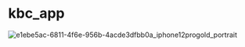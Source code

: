 # kbc_app

![e1ebe5ac-6811-4f6e-956b-4acde3dfbb0a_iphone12progold_portrait](https://user-images.githubusercontent.com/111499824/185801225-838f8075-b3ea-4f60-9448-ca32bd21fcf6.png)
